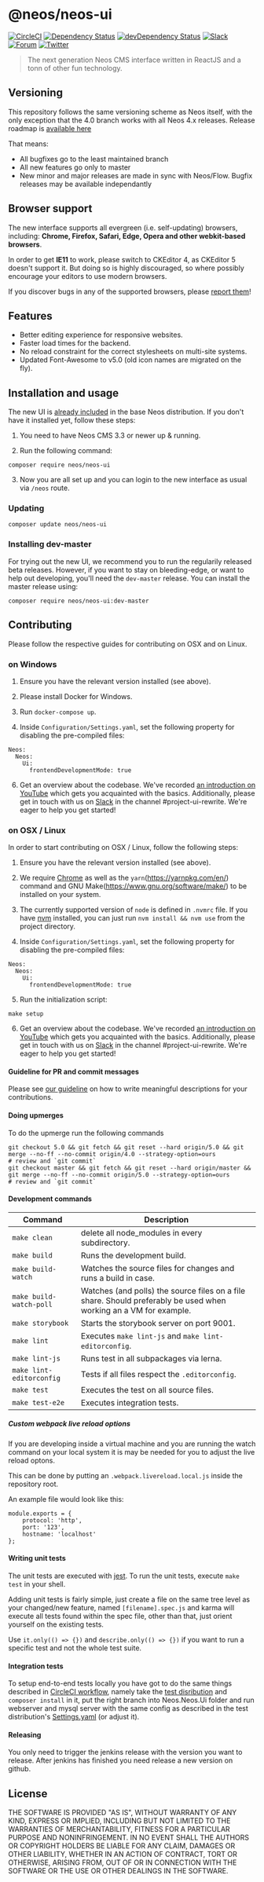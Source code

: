 # @neos/neos-ui
[![CircleCI](https://circleci.com/gh/neos/neos-ui.svg?style=svg)](https://circleci.com/gh/neos/neos-ui) [![Dependency Status](https://david-dm.org/neos/neos-ui.svg)](https://david-dm.org/neos/neos-ui) [![devDependency Status](https://david-dm.org/neos/neos-ui/dev-status.svg)](https://david-dm.org/neos/neos-ui#info=devDependencies&view=table)
[![Slack](http://slack.neos.io/badge.svg)](http://slack.neos.io) [![Forum](https://img.shields.io/badge/forum-Discourse-39c6ff.svg)](https://discuss.neos.io/) [![Twitter](https://img.shields.io/twitter/follow/neoscms.svg?style=social)](https://twitter.com/NeosCMS)

> The next generation Neos CMS interface written in ReactJS and a tonn of other fun technology.

## Versioning

This repository follows the same versioning scheme as Neos itself, with the only exception that the 4.0 branch works with all Neos 4.x releases.
Release roadmap is [available here](https://www.neos.io/features/release-process.html)

That means:
* All bugfixes go to the least maintained branch
* All new features go only to master
* New minor and major releases are made in sync with Neos/Flow. Bugfix releases may be available independantly

## Browser support

The new interface supports all evergreen (i.e. self-updating) browsers, including: **Chrome, Firefox, Safari, Edge, Opera and other webkit-based browsers**.

In order to get **IE11** to work, please switch to CKEditor 4, as CKEditor 5 doesn't support it. But doing so is highly discouraged, so where possibly encourage your editors to use modern browsers.

If you discover bugs in any of the supported browsers, please [report them](https://github.com/neos/neos-ui/issues/new)!

## Features

* Better editing experience for responsive websites.
* Faster load times for the backend.
* No reload constraint for the correct stylesheets on multi-site systems.
* Updated Font-Awesome to v5.0 (old icon names are migrated on the fly).


## Installation and usage

The new UI is [already included](https://github.com/neos/neos-base-distribution/blob/3.3/composer.json#L24) in the base Neos distribution. If you don't have it installed yet, follow these steps:

1. You need to have Neos CMS 3.3 or newer up & running.

2. Run the following command:
```
composer require neos/neos-ui
```

3. Now you are all set up and you can login to the new interface as usual via `/neos` route.

### Updating

```
composer update neos/neos-ui
```

### Installing dev-master

For trying out the new UI, we recommend you to run the regularily released beta releases.
However, if you want to stay on bleeding-edge, or want to help out developing, you'll
need the `dev-master` release. You can install the master release using:

```
composer require neos/neos-ui:dev-master
```

## Contributing

Please follow the respective guides for contributing on OSX and on Linux.

### on Windows

1) Ensure you have the relevant version installed (see above).

2) Please install Docker for Windows.

3) Run `docker-compose up`.

4) Inside `Configuration/Settings.yaml`, set the following property for disabling the pre-compiled files:

```
Neos:
  Neos:
    Ui:
      frontendDevelopmentMode: true
```

6) Get an overview about the codebase. We've recorded [an introduction on YouTube](https://www.youtube.com/watch?v=RYBUS5Nxxxk) which gets you acquainted with the basics. Additionally, please get in touch with us on [Slack](http://slack.neos.io) in the channel #project-ui-rewrite. We're eager to help you get started!

### on OSX / Linux

In order to start contributing on OSX / Linux, follow the following steps:

1) Ensure you have the relevant version installed (see above).

2) We require [Chrome](https://www.google.com/chrome/browser/desktop/index.html) as well as the `yarn`(https://yarnpkg.com/en/) command and GNU Make(https://www.gnu.org/software/make/) to be installed on your system.

3) The currently supported version of `node` is defined in `.nvmrc` file. If you have [nvm](https://github.com/creationix/nvm) installed, you can just run `nvm install && nvm use` from the project directory.

4) Inside `Configuration/Settings.yaml`, set the following property for disabling the pre-compiled files:

```
Neos:
  Neos:
    Ui:
      frontendDevelopmentMode: true
```

5) Run the initialization script:

```
make setup
```

6) Get an overview about the codebase. We've recorded [an introduction on YouTube](https://www.youtube.com/watch?v=RYBUS5Nxxxk) which gets you acquainted with the basics. Additionally, please get in touch with us on [Slack](http://slack.neos.io) in the channel #project-ui-rewrite. We're eager to help you get started!

#### Guideline for PR and commit messages

Please see [our guideline](https://neos.readthedocs.io/en/latest/Contribute/Documentation/BeginnersGuide.html#guideline-commit-messages)
on how to write meaningful descriptions for your contributions.

#### Doing upmerges

To do the upmerge run the following commands

```
git checkout 5.0 && git fetch && git reset --hard origin/5.0 && git merge --no-ff --no-commit origin/4.0 --strategy-option=ours
# review and `git commit`
git checkout master && git fetch && git reset --hard origin/master && git merge --no-ff --no-commit origin/5.0 --strategy-option=ours
# review and `git commit`
```

#### Development commands
| Command         | Description                    |
| --------------- | ------------------------------ |
| `make clean` | delete all node_modules in every subdirectory. |
| `make build` |  Runs the development build. |
| `make build-watch` | Watches the source files for changes and runs a build in case. |
| `make build-watch-poll` | Watches (and polls) the source files on a file share. Should preferably be used when working an a VM for example. |
| `make storybook` | Starts the storybook server on port 9001. |
| `make lint`  | Executes `make lint-js` and `make lint-editorconfig`. |
| `make lint-js`  | Runs test in all subpackages via lerna. |
| `make lint-editorconfig`  | Tests if all files respect the `.editorconfig`. |
| `make test`  | Executes the test on all source files. |
| `make test-e2e`  | Executes integration tests. |

##### Custom webpack live reload options

If you are developing inside a virtual machine and you are running the
watch command on your local system it is may be needed for you to adjust
the live reload optons.

This can be done by putting an `.webpack.livereload.local.js` inside the
repository root.

An example file would look like this:

```
module.exports = {
    protocol: 'http',
    port: '123',
    hostname: 'localhost'
};
```

#### Writing unit tests
The unit tests are executed with [jest](https://facebook.github.io/jest/).
To run the unit tests, execute `make test` in your shell.

Adding unit tests is fairly simple, just create a file on the same tree level as your changed/new feature, named `[filename].spec.js` and karma will execute all tests found within the spec file, other than that, just orient yourself on the existing tests.

Use `it.only(() => {})` and `describe.only(() => {})` if you want to run a specific test and not the whole test suite.

#### Integration tests

To setup end-to-end tests locally you have got to do the same things described in [CircleCI workflow](https://github.com/neos/neos-ui/blob/master/.circleci/config.yml), namely take the [test disribution](https://github.com/neos/neos-ui/blob/master/Tests/IntegrationTests/TestDistribution/composer.json) and `composer install` in it, put the right branch into Neos.Neos.Ui folder and run webserver and mysql server with the same config as described in the test distribution's [Settings.yaml](https://github.com/neos/neos-ui/blob/master/Tests/IntegrationTests/TestDistribution/Configuration/Settings.yaml) (or adjust it).

#### Releasing

You only need to trigger the jenkins release with the version you want to release.
After jenkins has finished you need release a new version on github.

## License
THE SOFTWARE IS PROVIDED "AS IS", WITHOUT WARRANTY OF ANY KIND, EXPRESS OR
IMPLIED, INCLUDING BUT NOT LIMITED TO THE WARRANTIES OF MERCHANTABILITY,
FITNESS FOR A PARTICULAR PURPOSE AND NONINFRINGEMENT. IN NO EVENT SHALL THE
AUTHORS OR COPYRIGHT HOLDERS BE LIABLE FOR ANY CLAIM, DAMAGES OR OTHER
LIABILITY, WHETHER IN AN ACTION OF CONTRACT, TORT OR OTHERWISE, ARISING FROM,
OUT OF OR IN CONNECTION WITH THE SOFTWARE OR THE USE OR OTHER DEALINGS IN
THE SOFTWARE.
